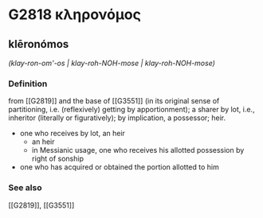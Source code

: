 # G2818 κληρονόμος

## klēronómos

_(klay-ron-om'-os | klay-roh-NOH-mose | klay-roh-NOH-mose)_

### Definition

from [[G2819]] and the base of [[G3551]] (in its original sense of partitioning, i.e. (reflexively) getting by apportionment); a sharer by lot, i.e., inheritor (literally or figuratively); by implication, a possessor; heir.

- one who receives by lot, an heir
  - an heir
  - in Messianic usage, one who receives his allotted possession by right of sonship
- one who has acquired or obtained the portion allotted to him

### See also

[[G2819]], [[G3551]]

